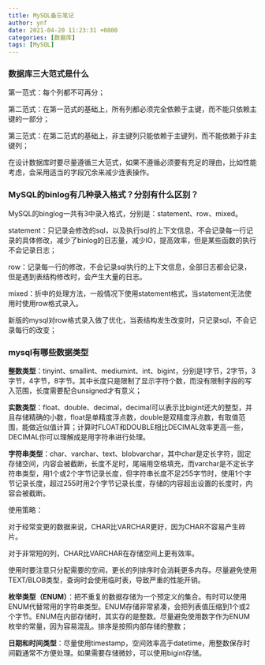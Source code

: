 ```yaml
---
title: MySQL备忘笔记
author: ynf
date: 2021-04-20 11:23:31 +0800
categories: [数据库]
tags: [MySQL]
---
```

### **数据库三大范式是什么**
第一范式：每个列都不可再分；

第二范式：在第一范式的基础上，所有列都必须完全依赖于主键，而不能只依赖主键的一部分；

第三范式：在第二范式的基础上，非主键列只能依赖于主键列，而不能依赖于非主键列；

在设计数据库时要尽量遵循三大范式，如果不遵循必须要有充足的理由，比如性能考虑，会采用适当的字段冗余来减少连表操作。

### **MySQL的binlog有几种录入格式？分别有什么区别？**
MySQL的binglog一共有3中录入格式，分别是：statement、row、mixed。

statement：只记录会修改的sql，以及执行sql的上下文信息，不会记录每一行记录的具体修改，减少了binlog的日志量，减少IO，提高效率，但是某些函数的执行不会记录日志；

row：记录每一行的修改，不会记录sql执行的上下文信息，全部日志都会记录，但是遇到表结构修改时，会产生大量的日志。

mixed：折中的处理方法，一般情况下使用statement格式，当statement无法使用时使用row格式录入。

新版的mysql对row格式录入做了优化，当表结构发生改变时，只记录sql，不会记录每行的改变；

### **mysql有哪些数据类型**
**整数类型**：tinyint、smallint、mediumint、int、bigint，分别是1字节，2字节，3字节，4字节，8字节。其中长度只是限制了显示字符个数，而没有限制字段的写入范围，长度需要配合unsigned才有意义；

**实数类型**：float、double、decimal，decimal可以表示比bigint还大的整型，并且存储精确的小数，float是单精度浮点数，double是双精度浮点数，有取值范围，能做近似值计算；计算时FLOAT和DOUBLE相比DECIMAL效率更高一些，DECIMAL你可以理解成是用字符串进行处理。

**字符串类型**：char、varchar、text、blobvarchar，其中char是定长字符，固定存储空间，内容会被截断，长度不足时，尾端用空格填充，而varchar是不定长字符串类型，用1个或2个字节记录长度，但字符串长度不足255字节时，使用1个字节记录长度，超过255时用2个字节记录长度，存储的内容超出设置的长度时，内容会被截断。

使用策略：

对于经常变更的数据来说，CHAR比VARCHAR更好，因为CHAR不容易产生碎片。

对于非常短的列，CHAR比VARCHAR在存储空间上更有效率。

使用时要注意只分配需要的空间，更长的列排序时会消耗更多内存。尽量避免使用TEXT/BLOB类型，查询时会使用临时表，导致严重的性能开销。

**枚举类型（ENUM）**：把不重复的数据存储为一个预定义的集合。有时可以使用ENUM代替常用的字符串类型。ENUM存储非常紧凑，会把列表值压缩到1个或2个字节。ENUM在内部存储时，其实存的是整数。尽量避免使用数字作为ENUM枚举的常量，因为容易混乱。排序是按照内部存储的整数；

**日期和时间类型**：尽量使用timestamp，空间效率高于datetime，用整数保存时间戳通常不方便处理。如果需要存储微妙，可以使用bigint存储。
